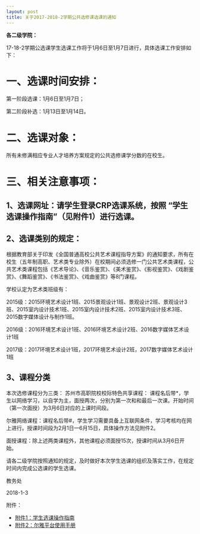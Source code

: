 ```yaml
---
layout: post
title: 关于2017-2018-2学期公共选修课选课的通知 
---
```


**各二级学院：**

17-18-2学期公选课学生选课工作将于1月6日至1月7日进行，具体选课工作安排如下：  

<!--more-->

# 一、选课时间安排：

第一阶段选课：1月6日至1月7日；

第二阶段补选：1月13日至1月14日。

# 二、选课对象：

所有未修满相应专业人才培养方案规定的公共选修课学分数的在校生。

# 三、相关注意事项：

## 1、选课网址：请学生登录CRP选课系统，按照 “学生选课操作指南”（见附件1）进行选课。

## 2、选课类别的规定：

根据教育部关于印发《全国普通高校公共艺术课程指导方案》的通知要求，所有在校生（五年制高职、艺术类专业除外）在校期间必须选修一门公共艺术类课程，公共艺术类课程包括《艺术导论》、《音乐鉴赏》、《美术鉴赏》、《影视鉴赏》、《戏剧鉴赏》、《舞蹈鉴赏》、《书法鉴赏》、《戏曲鉴赏》等8门课程。     

学校认定为艺术类班级有：

2015级：2015环境艺术设计1班、2015景观设计1班、景观设计2班、景观设计3班、2015室内设计技术1班、2015室内设计技术2班、2015室内设计技术3班、2015数字媒体设计与制作1班。

2016级：2016环境艺术设计1班、2016环境艺术设计2班、2016数字媒体艺术设计1班

2017级：2017环境艺术设计1班，2017环境艺术设计2班，2017数字媒体艺术设计1班

## 3、课程分类

本次选修课程分为三类：
苏州市高职院校校际特色共享课程： 课程名后带*，学生以网络学习，以自学为主，面授两次，分别为第一次和和最后一次课。开始时间（第一次面授）为3月6日对应的上课时间段。

尔雅网络课程：课程名后带#，学生学习需要具备上互联网条件，学习考核均在网上进行。授课时间段为2月1日—6月15日，具体操作方法见附件2。

面授课程：除上述两类课程外，其他课程必须面授15次，授课时间从3月6日开始。

请各二级学院按照通知的规定，及时做好本次学生选课的组织及落实工作，在规定时间内完成公选课的学生选课。

教务处

2018-1-3

附件：
* [附件1：学生选课操作指南](http://7xqrll.com1.z0.glb.clouddn.com/20180104-%E9%99%84%E4%BB%B61%EF%BC%9A%E5%AD%A6%E7%94%9F%E9%80%89%E8%AF%BE%E6%93%8D%E4%BD%9C%E6%8C%87%E5%8D%97.doc)
* [附件2：尔雅平台使用手册](http://7xqrll.com1.z0.glb.clouddn.com/20180104-%E9%99%84%E4%BB%B62%EF%BC%9A%E5%B0%94%E9%9B%85%E5%B9%B3%E5%8F%B0%E4%BD%BF%E7%94%A8%E6%89%8B%E5%86%8C.doc)

